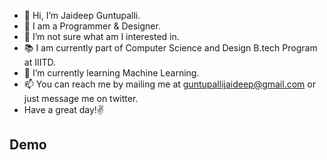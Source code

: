 - 👋 Hi, I’m Jaideep Guntupalli.
- :briefcase: I am a Programmer & Designer.
- 👀 I’m not sure what am I interested in.
- :books: I am currently part of Computer Science and Design B.tech Program at IIITD.
- 🌱 I’m currently learning Machine Learning.
- 📫 You can reach me by mailing me at guntupallijaideep@gmail.com or just message me on twitter.
- Have a great day!:v:

## Demo

<!---
JaideepGuntupalli/JaideepGuntupalli is a ✨ special ✨ repository because its `README.md` (this file) appears on your GitHub profile.
You can click the Preview link to take a look at your changes.
--->
